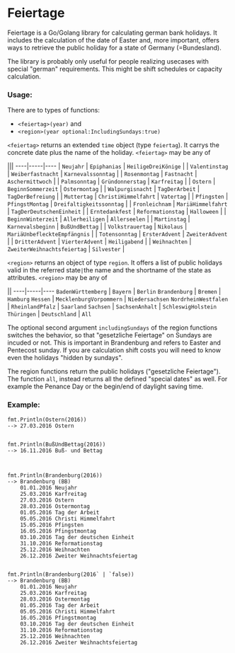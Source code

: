 # Feiertage
Feiertage is a Go/Golang library for calculating german bank holidays. It includes the calculation of the date of Easter and, more important, offers ways to retrieve the public holiday for a state of Germany (=Bundesland).

The library is probably only useful for people realizing usecases with special "german" requirements. This might be shift schedules or capacity calculation.

### Usage:
There are to types of functions: 

  * `<feiertag>(year)` and 
  * `<region>(year optional:IncludingSundays:true)`

`<feiertag>` returns an extended `time` object (type `feiertag`). It carrys the concrete date plus the name of the holiday.
`<feiertag>` may be any of 

|||
----|-----|----
| `Neujahr` | `Epiphanias` | `HeiligeDreiKönige` |
| `Valentinstag` | `Weiberfastnacht` | `Karnevalssonntag` |
| `Rosenmontag` | `Fastnacht` | `Aschermittwoch` |
| `Palmsonntag` | `Gründonnerstag` | `Karfreitag` |
| `Ostern` | `BeginnSommerzeit` | `Ostermontag` |
| `Walpurgisnacht` | `TagDerArbeit` | `TagDerBefreiung` |
| `Muttertag` | `ChristiHimmelfahrt` | `Vatertag` |
| `Pfingsten` | `PfingstMontag` | `Dreifaltigkeitssonntag` |
| `Fronleichnam` | `MariäHimmelfahrt` | `TagDerDeutschenEinheit` |
| `Erntedankfest` | `Reformationstag` | `Halloween` |
| `BeginnWinterzeit` | `Allerheiligen` | `Allerseelen` |
| `Martinstag` | `Karnevalsbeginn` | `BußUndBettag` |
| `Volkstrauertag` | `Nikolaus` | `MariäUnbefleckteEmpfängnis` |
| `Totensonntag` | `ErsterAdvent` | `ZweiterAdvent` |
| `DritterAdvent` | `VierterAdvent` | `Heiligabend` |
| `Weihnachten` | `ZweiterWeihnachtsfeiertag` | `Silvester` |

`<region>` returns an object of type `region`. It offers a list of public holidays valid in the referred state` | `the name and the shortname of the state as attributes.
`<region>` may be any of 

||
----|-----|----
`BadenWürttemberg` | `Bayern` | `Berlin` 
`Brandenburg` | `Bremen` | `Hamburg` 
`Hessen` | `MecklenburgVorpommern` | `Niedersachsen` 
`NordrheinWestfalen` | `RheinlandPfalz` | `Saarland` 
`Sachsen` | `SachsenAnhalt` | `SchleswigHolstein` 
`Thüringen` | `Deutschland` | `All`

The optional second argument `includingSundays` of the region functions switches the behavior, so that "gesetzliche Feiertage" on Sundays are incuded or not. This is important in Brandenburg and refers to Easter and Pentecost sunday. If you are calculation shift costs you will need to know even the holidays "hidden by sundays".

The region functions return the public holidays ("gesetzliche Feiertage"). The function `all`,  instead returns all the defined "special dates" as well. For example the Penance Day or the begin/end of daylight saving time.



### Example:
    
    fmt.Println(Ostern(2016))
    --> 27.03.2016 Ostern
 

    fmt.Println(BußUndBettag(2016))
    --> 16.11.2016 Buß- und Bettag
 


    fmt.Println(Brandenburg(2016))
    --> Brandenburg (BB)
        01.01.2016 Neujahr
        25.03.2016 Karfreitag
        27.03.2016 Ostern
        28.03.2016 Ostermontag
        01.05.2016 Tag der Arbeit
        05.05.2016 Christi Himmelfahrt
        15.05.2016 Pfingsten
        16.05.2016 Pfingstmontag
        03.10.2016 Tag der deutschen Einheit
        31.10.2016 Reformationstag
        25.12.2016 Weihnachten
        26.12.2016 Zweiter Weihnachtsfeiertag

    
    fmt.Println(Brandenburg(2016` | `false))
    --> Brandenburg (BB)
        01.01.2016 Neujahr
        25.03.2016 Karfreitag
        28.03.2016 Ostermontag
        01.05.2016 Tag der Arbeit
        05.05.2016 Christi Himmelfahrt
        16.05.2016 Pfingstmontag
        03.10.2016 Tag der deutschen Einheit
        31.10.2016 Reformationstag
        25.12.2016 Weihnachten
        26.12.2016 Zweiter Weihnachtsfeiertag


